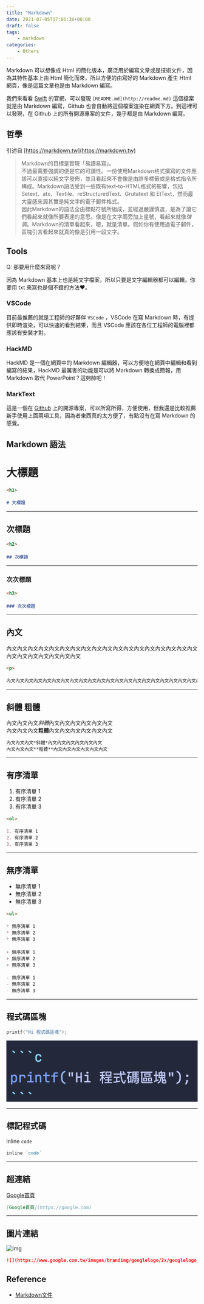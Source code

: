 ```yaml
---
title: "Markdown"
date: 2021-07-05T17:05:38+08:00
draft: false
tags: 
    - markdown
categories:
    - Others
---
```


Markdown 可以想像成 Html 的簡化版本，廣泛用於編寫文章或是技術文件，因為其特性基本上由 Html 簡化而來，所以方便的由寫好的 Markdown 產生 Html 網頁，像是這篇文章也是由 Markdown 編寫。

<!--more-->

我們來看看 [Swift](https://github.com/apple/swift) 的官網，可以發現 `[README.md](http://readme.md)` 這個檔案就是由 Markdown 編寫，Github 也會自動將這個檔案渲染在網頁下方。到這裡可以發現，在 Github 上的所有開源專案的文件，幾乎都是由 Markdown 編寫。

## 哲學

引述自 [https://markdown.tw](https://markdown.tw)

> Markdown的目標是實現「易讀易寫」。  
> 不過最需要強調的便是它的可讀性。一份使用Markdown格式撰寫的文件應該可以直接以純文字發佈，並且看起來不會像是由許多標籤或是格式指令所構成。Markdown語法受到一些既有text-to-HTML格式的影響，包括 Setext、atx、Textile、reStructuredText、Grutatext 和 EtText，然而最大靈感來源其實是純文字的電子郵件格式。  
> 因此Markdown的語法全由標點符號所組成，並經過嚴謹慎選，是為了讓它們看起來就像所要表達的意思。像是在文字兩旁加上星號，看起來就像*強調*。Markdown的清單看起來，嗯，就是清單。假如你有使用過電子郵件，區塊引言看起來就真的像是引用一段文字。

## Tools

Q: 那要用什麼來寫呢？

因為 Markdown 基本上也是純文字檔案，所以只要是文字編輯器都可以編輯，你要用 txt 來寫也是個不錯的方法❤️。

### VSCode

目前最推薦的就是工程師的好夥伴 `VSCode` ，VSCode 在寫 Markdown 時，有提供即時渲染，可以快速的看到結果，而且 VSCode 應該在各位工程師的電腦裡都應該有安裝才對。

### HackMD

HackMD 是一個在網頁中的 Markdown 編輯器，可以方便地在網頁中編輯和看到編寫的結果，HackMD 最厲害的功能是可以將 Markdown 轉換成簡報，用 Markdown 取代 PowerPoint？這夠帥吧！

### MarkText

這是一個在 [Github](https://github.com/marktext/marktext) 上的開源專案，可以所寫所得，方便使用，但我還是比較推薦新手使用上面兩項工具，因為者東西真的太方便了，有點沒有在寫 Markdown 的感覺。

## Markdown 語法

# 大標題

```md
<h1>

# 大標題
```

---

## 次標題

```md
<h2>

## 次標題
```

---

### 次次標題

```md
<h3>

### 次次標題
```

---

## 內文

內文內文內文內文內文內文內文內文內文內文內文內文內文內文內文內文內文內文內文內文內文內文內文內文內文

```md
<p>

內文內文內文內文內文內文內文內文內文內文內文內文內文內文內文內文內文內文內文內文內文內文內文內文內文
```

---

## 斜體 粗體

內文內文內文*斜體*內文內文內文內文內文內文  
內文內文內文**粗體**內文內文內文內文內文內文  

```md
內文內文內文*斜體*內文內文內文內文內文內文  
內文內文內文**粗體**內文內文內文內文內文內文  
```

---

## 有序清單

1. 有序清單 1
2. 有序清單 2
3. 有序清單 3

```md
<ol>

1. 有序清單 1
2. 有序清單 2
3. 有序清單 3
```

---

## 無序清單

* 無序清單 1
* 無序清單 2
* 無序清單 3

```md
<ul>

* 無序清單 1
* 無序清單 2
* 無序清單 3

+ 無序清單 1
+ 無序清單 2
+ 無序清單 3

- 無序清單 1
- 無序清單 2
- 無序清單 3
```

---

## 程式碼區塊

```c
printf("Hi 程式碼區塊");
```

![img](https://raw.githubusercontent.com/TonyPepeBear/ImageBed/main/20210717220425.png)

---

## 標記程式碼

inline `code`

```md
inline `code`
```

---

## 超連結

[Google首頁](https://google.com)

```md
[Google首頁](https://google.com)
```

---

## 圖片連結

![img](https://www.google.com.tw/images/branding/googlelogo/2x/googlelogo_color_272x92dp.png)

```md
![](https://www.google.com.tw/images/branding/googlelogo/2x/googlelogo_color_272x92dp.png)
```

## Reference

* [Markdown文件](https://markdown.tw/)
